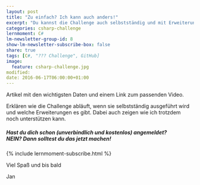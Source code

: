 ```yaml
---
layout: post
title: "Zu einfach? Ich kann auch anders!"
excerpt: "Du kannst die Challenge auch selbstständig und mit Erweiterung machen."
categories: csharp-challenge
lernmoment: C#
lm-newsletter-group-id: 8
show-lm-newsletter-subscribe-box: false
share: true
tags: [C#, "??? Challenge", GitHub]
image:
  feature: csharp-challenge.jpg
modified:
date: 2016-06-17T06:00:00+01:00
---
```


Artikel mit den wichtigsten Daten und einem Link zum passenden Video.

Erklären wie die Challenge abläuft, wenn sie selbstständig ausgeführt wird und welche Erweiterungen es gibt. Dabei auch zeigen wie ich trotzdem noch unterstützen kann.

<div class="subscribe-notice">
  <h5>Hast du dich schon (unverbindlich und kostenlos) angemeldet? <br> NEIN? Dann solltest du das jetzt machen!</h5>
    {% include lernmoment-subscribe.html %}
</div>



Viel Spaß und bis bald

Jan
